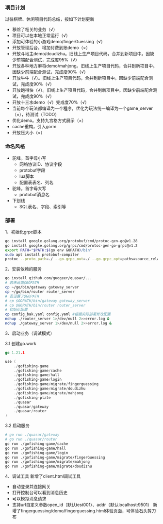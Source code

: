 ### 项目计划

过往棋牌、休闲项目代码总结，按如下计划更新
- 移除了相关的业务（√）
- 项目可以在本地正常运行（√）
- 添加可体验的小游戏demo/fingerGuessing（√）
- 开放管理后台。增加付费到账demo（×）
- 开放斗地主demo/doudizhu。旧线上生产项目代码，合并到新项目中。因缺少前端配合测试，完成度95%（√）
- 开放各种地方麻将demo/mahjong。旧线上生产项目代码，合并到新项目中。因缺少前端配合测试，完成度90%（√）
- 开放牛牛（√）。旧线上生产项目代码，合并到新项目中。因缺少前端配合测试，完成度90%（√）
- 开放跑得快（√）。旧线上生产项目代码，合并到新项目中。因缺少前端配合测试，完成度90%（√）
- 开放十三水demo（√）完成度70%（√）
- 当前每个玩法都编译为一个程序，优化为玩法统一编译为一个game_server（×），待测试（TODO）
- 优化demo。支持九宫格方式展示（×）
- cache重构，引入gorm
- 开放压大小（×）


### 命名风格

- 驼峰。首字母小写
	- 网络协议ID、协议字段
	- protobuf字段
	- lua脚本
	- 配置表表名、列名
- 驼峰。首字母大写
	- protobuf消息名
- 下划线
	- SQL表名、字段、索引等

### 部署

1、初始化grpc脚本
```sh
go install google.golang.org/protobuf/cmd/protoc-gen-go@v1.28
go install google.golang.org/grpc/cmd/protoc-gen-go-grpc@v1.2
export PATH="$PATH:$(go env GOPATH)/bin"
sudo apt install protobuf-compiler
protoc --proto_path=./ --go-grpc_out=./ --go-grpc_opt=paths=source_relative --go_out=./ --go_opt=paths=source_relative internal/pb/*.proto
```
2、安装依赖的服务
```sh
go install github.com/guogeer/quasar/...
# 若未设置$GOPATH
cp ~/go/bin/gateway gateway_server
cp ~/go/bin/router router_server
# 若设置了$GOPATH
# cp $GOPATH/bin/gateway gateway_server
# cp $GOPATH/bin/router router_server
# 初始化配置
cp config_bak.yaml config.yaml #根据实际部署修改配置
nohup ./router_server 1>/dev/null 2>>error.log &
nohup ./gateway_server 1>/dev/null 2>>error.log &
```
3、启动业务（调试模式）

3.1 创建go.work
```go
go 1.21.1

use (
	./gofishing-game
	./gofishing-game/cache
	./gofishing-game/hall
	./gofishing-game/login
	./gofishing-game/migrate/fingerguessing
	./gofishing-game/migrate/doudizhu
	./gofishing-game/migrate/mahjong
	./gofishing-plate
	./quasar
	./quasar/gateway
	./quasar/router
)

```
3.2 启动服务
```sh
# go run ./quasar/gateway
# go run ./quasar/router
go run ./gofishing-game/cache
go run ./gofishing-game/hall
go run ./gofishing-game/login
go run ./gofishing-game/migrate/fingerGuessing
go run ./gofishing-game/migrate/mahjong
go run ./gofishing-game/migrate/doudizhu
```
4、调试工具
新增了client.html调试工具
- 自动登录并连接网关
- 打开控制台可以看到消息历史
- 可以模拟消息请求
- 支持url自定义参数open_id（默认test001）、addr（默认localhost:9501）
新增了fingerguessing/demo/fingerguessing.html体验页面，可体验石头剪刀布
